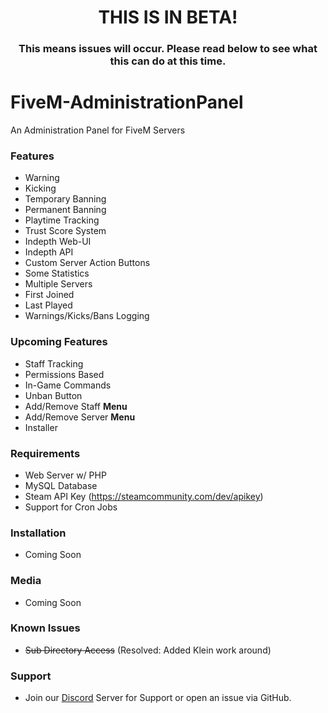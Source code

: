 <p align="center">
  <h1 align="center">
      THIS IS IN BETA!
  </h1>
  <h3 align="center">
      This means issues will occur. Please read below to see what this can do at this time.
  </h3>
</p>

# FiveM-AdministrationPanel
An Administration Panel for FiveM Servers


### Features
* Warning
* Kicking
* Temporary Banning
* Permanent Banning
* Playtime Tracking
* Trust Score System
* Indepth Web-UI
* Indepth API
* Custom Server Action Buttons
* Some Statistics
* Multiple Servers
* First Joined
* Last Played
* Warnings/Kicks/Bans Logging

### Upcoming Features
* Staff Tracking
* Permissions Based
* In-Game Commands
* Unban Button
* Add/Remove Staff **Menu**
* Add/Remove Server **Menu**
* Installer

### Requirements
* Web Server w/ PHP
* MySQL Database
* Steam API Key (https://steamcommunity.com/dev/apikey)
* Support for Cron Jobs


### Installation
* Coming Soon


### Media
* Coming Soon


### Known Issues
* ~~Sub Directory Access~~ (Resolved: Added Klein work around)


### Support
* Join our [Discord](https://discord.gg/EgWrfBy) Server for Support or open an issue via GitHub.
